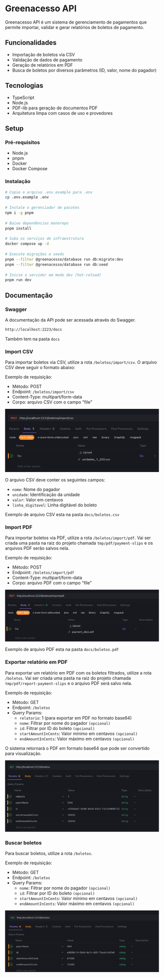 # Greenacesso API

Greenacesso API é um sistema de gerenciamento de pagamentos que permite importar, validar e gerar relatórios de boletos de pagamento.

## Funcionalidades

- Importação de boletos via CSV
- Validação de dados de pagamento
- Geração de relatórios em PDF
- Busca de boletos por diversos parâmetros (ID, valor, nome do pagador)

## Tecnologias

- TypeScript
- Node.js
- PDF-lib para geração de documentos PDF
- Arquitetura limpa com casos de uso e provedores

## Setup

### Pré-requisitos

- Node.js
- pnpm
- Docker
- Docker Compose

### Instalação

```bash
# Copie o arquivo .env.example para .env
cp .env.example .env

# Instale o gerenciador de pacotes
npm i -g pnpm

# Baixe dependências monorepo
pnpm install

# Suba os serviços de infraestrutura
docker compose up -d

# Execute migrações e seeds
pnpm --filter @greenacesso/database run db:migrate:dev
pnpm --filter @greenacesso/database run db:seed

# Inicie o servidor em modo dev (hot‑reload)
pnpm run dev
```

## Documentação

### Swagger

A documentação da API pode ser acessada através do Swagger.

```bash
http://localhost:2223/docs
```

Também tem na pasta `docs`

### Import CSV

Para importar boletos via CSV, utilize a rota `/boletos/import/csv`. O arquivo CSV deve seguir o formato abaixo:

Exemplo de requisição:

- Método: POST
- Endpoint: `/boletos/import/csv`
- Content-Type: multipart/form-data
- Corpo: arquivo CSV com o campo "file"

![Exemplo de importação CSV](docs/import-csv-route.png)

O arquivo CSV deve conter os seguintes campos:

- `nome`: Nome do pagador
- `unidade`: Identificação da unidade
- `valor`: Valor em centavos
- `linha_digitavel`: Linha digitável do boleto

Exemplo de arquivo CSV esta na pasta `docs/boletos.csv`

### Import PDF

Para importar boletos via PDF, utilize a rota `/boletos/import/pdf`.
Vai ser criada uma pasta na raiz do projeto chamada `tmp/pdf/payment-slips` e os arquivos PDF serão salvos nela.

Exemplo de requisição:

- Método: POST
- Endpoint: `/boletos/import/pdf`
- Content-Type: multipart/form-data
- Corpo: arquivo PDF com o campo "file"

![Exemplo de importação PDF](docs/import-pdf-route.png)

Exemplo de arquivo PDF esta na pasta `docs/boletos.pdf`

### Exportar relatório em PDF

Para exportar um relatório em PDF com os boletos filtrados, utilize a rota `/boletos`.
Vai ser criada uma pasta na raiz do projeto chamada `tmp/pdf/report-payment-slips` e o arquivo PDF será salvo nela.

Exemplo de requisição:

- Método: GET
- Endpoint: `/boletos`
- Query Params:
  - `relatorio`: 1 (para exportar em PDF no formato base64)
  - `nome`: Filtrar por nome do pagador `(opcional)`
  - `id`: Filtrar por ID do boleto `(opcional)`
  - `startAmountInCents`: Valor mínimo em centavos `(opcional)`
  - `endAmountInCents`: Valor máximo em centavos `(opcional)`

O sistema retornará o PDF em formato base64 que pode ser convertido para visualização.

![Exemplo de exportação PDF](docs/export-pdf-base64.png)

### Buscar boletos

Para buscar boletos, utilize a rota `/boletos`.

Exemplo de requisição:

- Método: GET
- Endpoint: `/boletos`
- Query Params:
  - `nome`: Filtrar por nome do pagador `(opcional)`
  - `id`: Filtrar por ID do boleto `(opcional)`
  - `startAmountInCents`: Valor mínimo em centavos `(opcional)`
  - `endAmountInCents`: Valor máximo em centavos `(opcional)`

![Exemplo de busca de boletos](docs/search-boletos.png)
